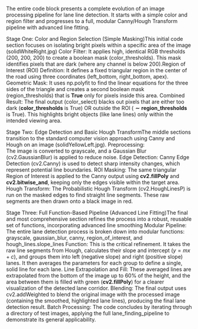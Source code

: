 The entire code block presents a complete evolution of an image processing pipeline for lane line detection. 
It starts with a simple color and region filter and progresses to a full, modular Canny/Hough Transform pipeline with advanced line fitting.

Stage One: Color and Region Selection (Simple Masking)This initial code section focuses on isolating bright pixels within a specific area of the image (solidWhiteRight.jpg)
Color Filter:
         It applies high, identical RGB thresholds (200, 200, 200) to create a boolean mask (color_thresholds). This mask identifies pixels that are dark (where any channel is below 200).Region of Interest (ROI) Definition: It defines a fixed triangular region in the center of the road using three coordinates (left_bottom, right_bottom, apex).
Geometric Mask: It uses np.polyfit to find the linear equations for the three sides of the triangle and creates a second boolean mask (region_thresholds) that is $\mathbf{True}$ only for pixels inside this area.
Combined Result: 
        The final output (color_select) blacks out pixels that are either too dark ($\mathbf{color\_thresholds}$ is True) OR outside the ROI ($\mathbf{\sim region\_thresholds}$ is True).
This highlights bright objects (like lane lines) only within the intended viewing area.

Stage Two: Edge Detection and Basic Hough TransformThe middle sections transition to the standard computer vision approach using Canny and Hough on an image (solidYellowLeft.jpg).
Preprocessing:  
         The image is converted to grayscale, and a Gaussian Blur (cv2.GaussianBlur) is applied to reduce noise.
Edge Detection:
          Canny Edge Detection (cv2.Canny) is used to detect sharp intensity changes, which represent potential line boundaries.
ROI Masking: 
          The same triangular Region of Interest is applied to the Canny output using $\mathbf{cv2.fillPoly}$ and $\mathbf{cv2.bitwise\_and}$, keeping only the edges visible within the target area.
Hough Transform: 
          The Probabilistic Hough Transform (cv2.HoughLinesP) is run on the masked edges to find straight line segments. These raw segments are then drawn onto a black image in red.
          
Stage Three: 
         Full Function-Based Pipeline (Advanced Line Fitting)The final and most comprehensive section refines the process into a robust, reusable set of functions, incorporating advanced line smoothing
Modular Pipeline:
        The entire lane detection process is broken down into modular functions: grayscale, gaussian_blur, canny, region_of_interest, and hough_lines.slope_lines Function: This is the critical refinement. It takes the raw line segments from Hough, calculates their slope and intercept ($y=mx+c$), and groups them into left (negative slope) and right (positive slope) lanes. It then averages the parameters for each group to define a single, solid line for each lane.
Line Extrapolation and Fill:
             These averaged lines are extrapolated from the bottom of the image up to 60% of the height, and the area between them is filled with green ($\mathbf{cv2.fillPoly}$) for a clearer visualization of the detected lane corridor.
Blending: 
         The final output uses cv2.addWeighted to blend the original image with the processed image (containing the smoothed, highlighted lane lines), producing the final lane detection result.
Batch Processing: 
          The code concludes by iterating through a directory of test images, applying the full lane_finding_pipeline to demonstrate its general applicability.
